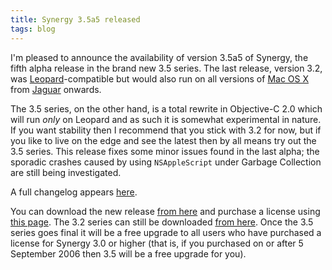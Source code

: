 ```yaml
---
title: Synergy 3.5a5 released
tags: blog
---
```


I'm pleased to announce the availability of version 3.5a5 of Synergy, the fifth alpha release in the brand new 3.5 series. The last release, version 3.2, was [Leopard](http://wincent.dev/wiki/Leopard)-compatible but would also run on all versions of [Mac OS X](http://wincent.dev/wiki/Mac%20OS%20X) from [Jaguar](http://wincent.dev/wiki/Jaguar) onwards.

The 3.5 series, on the other hand, is a total rewrite in Objective-C 2.0 which will run _only_ on Leopard and as such it is somewhat experimental in nature. If you want stability then I recommend that you stick with 3.2 for now, but if you like to live on the edge and see the latest then by all means try out the 3.5 series. This release fixes some minor issues found in the last alpha; the sporadic crashes caused by using `NSAppleScript` under Garbage Collection are still being investigated.

A full changelog appears [here](http://wincent.dev/a/products/synergy-classic/history/#3.5a5).

You can download the new release [from here](http://wincent.dev/download.php?item=SynergyBeta.zip) and purchase a license using [this page](https://wincent.dev/a/products/synergy-classic/purchase/). The 3.2 series can still be downloaded [from here](http://wincent.dev/download.php?item=SynergyJaguar.dmg). Once the 3.5 series goes final it will be a free upgrade to all users who have purchased a license for Synergy 3.0 or higher (that is, if you purchased on or after 5 September 2006 then 3.5 will be a free upgrade for you).
